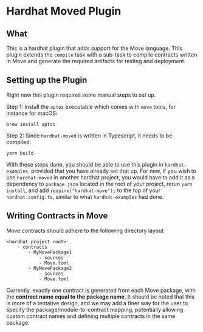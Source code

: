 # Hardhat Moved Plugin

## What
This is a hardhat plugin that adds support for the Move language.
This plugin extends the `compile` task with a sub-task to compile contracts written in Move and 
generate the required artifacts for testing and deployment.

## Setting up the Plugin
Right now this plugin requires some manual steps to set up.

Step 1: Install the `aptos` executable which comes with `move` tools, for instance for macOS:
```
brew install aptos
```

Step 2: Since `hardhat-moved` is written in Typescript, it needs to be compiled:
```
yarn build
```

With these steps done, you should be able to use this plugin in `hardhat-examples`, provided 
that you have already set that up. For now, if you wish to use `hardhat-moved` in another 
hardhat project, you would have to add it as a dependency to `package.json` located in 
the root of your project, rerun `yarn install`, and add `require("hardhat-move");` to the 
top of your `hardhat.config.ts`, similar to what `hardhat-examples` had done.

## Writing Contracts in Move
Move contracts should adhere to the following directory layout
```
<hardhat project root>
    - contracts
        - MyMovePackage1
            - sources
            - Move.toml
        - MyMovePackage2
            - sources
            - Move.toml
```
Currently, exactly one contract is generated from each Move package, with the
**contract name equal to the package name**. It should be noted that this is more of 
a tentative design, and we may add a finer way for the user to specify the 
package/module-to-contract mapping, potentially allowing custom contract names and 
defining multiple contracts in the same package.
